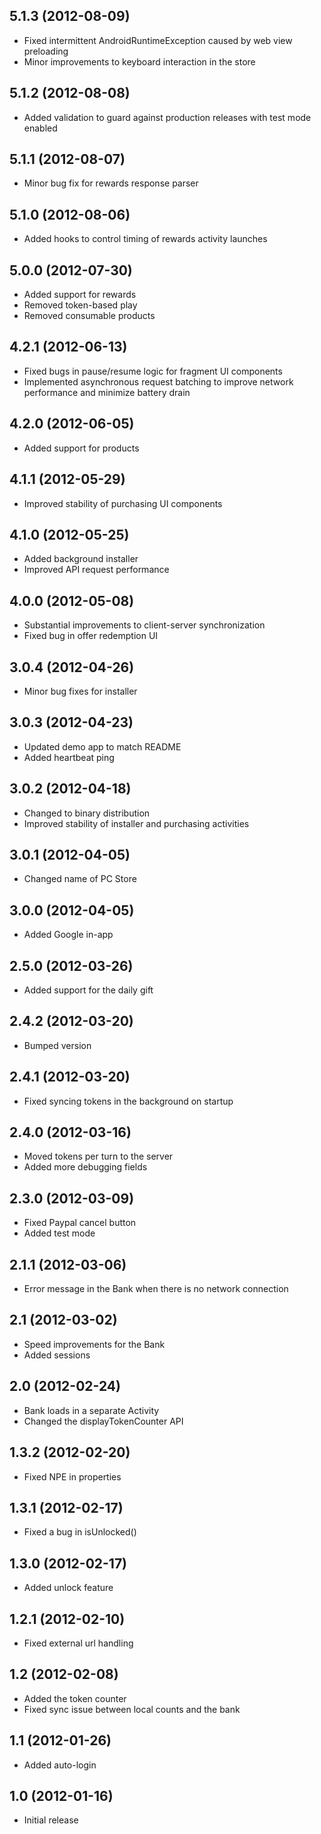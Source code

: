 ## 5.1.3 (2012-08-09)

* Fixed intermittent AndroidRuntimeException caused by web view preloading
* Minor improvements to keyboard interaction in the store

## 5.1.2 (2012-08-08)

* Added validation to guard against production releases with test mode enabled

## 5.1.1 (2012-08-07)

* Minor bug fix for rewards response parser

## 5.1.0 (2012-08-06)

* Added hooks to control timing of rewards activity launches

## 5.0.0 (2012-07-30)

* Added support for rewards
* Removed token-based play
* Removed consumable products

## 4.2.1 (2012-06-13)

* Fixed bugs in pause/resume logic for fragment UI components
* Implemented asynchronous request batching to improve network performance and minimize battery drain

## 4.2.0 (2012-06-05)

* Added support for products

## 4.1.1 (2012-05-29)

* Improved stability of purchasing UI components

## 4.1.0 (2012-05-25)

* Added background installer
* Improved API request performance

## 4.0.0 (2012-05-08)

* Substantial improvements to client-server synchronization
* Fixed bug in offer redemption UI

## 3.0.4 (2012-04-26)

* Minor bug fixes for installer

## 3.0.3 (2012-04-23)

* Updated demo app to match README
* Added heartbeat ping

## 3.0.2 (2012-04-18)

* Changed to binary distribution
* Improved stability of installer and purchasing activities

## 3.0.1 (2012-04-05)

* Changed name of PC Store

## 3.0.0 (2012-04-05)

* Added Google in-app

## 2.5.0 (2012-03-26)

* Added support for the daily gift

## 2.4.2 (2012-03-20)

* Bumped version

## 2.4.1 (2012-03-20)

* Fixed syncing tokens in the background on startup

## 2.4.0 (2012-03-16)

* Moved tokens per turn to the server
* Added more debugging fields

## 2.3.0 (2012-03-09)

* Fixed Paypal cancel button
* Added test mode

## 2.1.1 (2012-03-06)

* Error message in the Bank when there is no network connection

## 2.1 (2012-03-02)

* Speed improvements for the Bank
* Added sessions

## 2.0 (2012-02-24)

* Bank loads in a separate Activity
* Changed the displayTokenCounter API

## 1.3.2 (2012-02-20)

* Fixed NPE in properties

## 1.3.1 (2012-02-17)

* Fixed a bug in isUnlocked()

## 1.3.0 (2012-02-17)

* Added unlock feature

## 1.2.1 (2012-02-10)

* Fixed external url handling

## 1.2 (2012-02-08)

* Added the token counter
* Fixed sync issue between local counts and the bank

## 1.1 (2012-01-26)

* Added auto-login

## 1.0 (2012-01-16)

* Initial release
